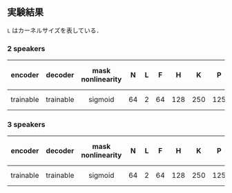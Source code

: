 ## 実験結果
`L` はカーネルサイズを表している．
### 2 speakers
| encoder | decoder | mask nonlinearity | N | L | F | H | K | P | B | causal | optimizer | lr | SI-SDRi [dB] | SDRi [dB] | PESQ |
| :---: | :---: | :---: | :---: | :---: | :---: | :---: | :---: | :---: | :---: | :---: | :---: | :---: | :---: | :---: | :---: |
| trainable | trainable | sigmoid | 64 | 2 | 64 | 128 | 250 | 125 | 6 | False | adam | 1e-3 |  |  |  |

### 3 speakers
| encoder | decoder | mask nonlinearity | N | L | F | H | K | P | B | causal | optimizer | lr | SI-SDRi [dB] | SDRi [dB] | PESQ |
| :---: | :---: | :---: | :---: | :---: | :---: | :---: | :---: | :---: | :---: | :---: | :---: | :---: | :---: | :---: | :---: |
| trainable | trainable | sigmoid | 64 | 2 | 64 | 128 | 250 | 125 | 6 | False | adam | 1e-3 |  |  |  |